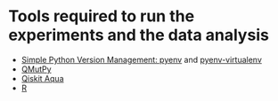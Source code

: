# Tools required to run the experiments and the data analysis

- [Simple Python Version Management: pyenv](https://github.com/pyenv/pyenv)
  and [pyenv-virtualenv](https://github.com/pyenv/pyenv-virtualenv)
- [QMutPy](https://github.com/danielfobooss/mutpy/tree/all_gates)
- [Qiskit Aqua](https://github.com/Qiskit/qiskit-aqua/tree/stable/0.8)
- [R](https://www.r-project.org)
